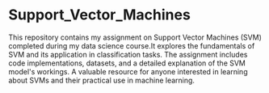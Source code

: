 # Support_Vector_Machines
This repository contains my assignment on Support Vector Machines (SVM) completed during my data science course.It explores the fundamentals of SVM and its application in classification tasks. The assignment includes code implementations, datasets, and a detailed explanation of the SVM model's workings. A valuable resource for anyone interested in learning about SVMs and their practical use in machine learning.





